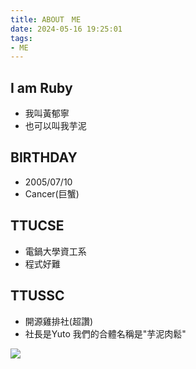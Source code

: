 ```yaml
---
title: ABOUT　ME
date: 2024-05-16 19:25:01
tags:
- ME
---
```

## I am Ruby 
- 我叫黃郁寧
- 也可以叫我芋泥
## BIRTHDAY
- 2005/07/10
- Cancer(巨蟹)
## TTUCSE
- 電鍋大學資工系
- 程式好難
## TTUSSC
- 開源雞排社(超讚)
- 社長是Yuto
我們的合體名稱是"芋泥肉鬆"

![](土豆.jpg)